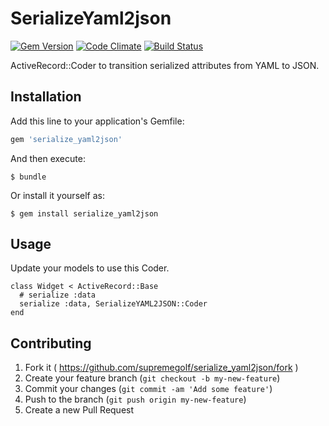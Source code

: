 # SerializeYaml2json

[![Gem Version](https://badge.fury.io/rb/serialize_yaml2json.png)](http://badge.fury.io/rb/serialize_yaml2json)
[![Code Climate](https://codeclimate.com/github/supremegolf/serialize_yaml2json.png)](https://codeclimate.com/github/supremegolf/serialize_yaml2json)
[![Build Status](https://travis-ci.org/supremegolf/serialize_yaml2json.svg?branch=master)](https://travis-ci.org/supremegolf/serialize_yaml2json)

ActiveRecord::Coder to transition serialized attributes from YAML to JSON.

## Installation

Add this line to your application's Gemfile:

```ruby
gem 'serialize_yaml2json'
```

And then execute:

    $ bundle

Or install it yourself as:

    $ gem install serialize_yaml2json

## Usage

Update your models to use this Coder.

    class Widget < ActiveRecord::Base
      # serialize :data
      serialize :data, SerializeYAML2JSON::Coder
    end

## Contributing

1. Fork it ( https://github.com/supremegolf/serialize_yaml2json/fork )
2. Create your feature branch (`git checkout -b my-new-feature`)
3. Commit your changes (`git commit -am 'Add some feature'`)
4. Push to the branch (`git push origin my-new-feature`)
5. Create a new Pull Request
